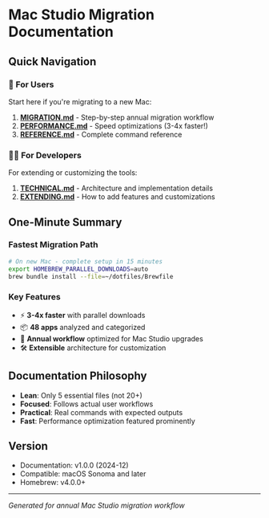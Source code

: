 # Mac Studio Migration Documentation

## Quick Navigation

### 👤 For Users
Start here if you're migrating to a new Mac:

1. **[MIGRATION.md](user/MIGRATION.md)** - Step-by-step annual migration workflow
2. **[PERFORMANCE.md](user/PERFORMANCE.md)** - Speed optimizations (3-4x faster!)
3. **[REFERENCE.md](user/REFERENCE.md)** - Complete command reference

### 👩‍💻 For Developers
For extending or customizing the tools:

1. **[TECHNICAL.md](dev/TECHNICAL.md)** - Architecture and implementation details
2. **[EXTENDING.md](dev/EXTENDING.md)** - How to add features and customizations

## One-Minute Summary

### Fastest Migration Path
```bash
# On new Mac - complete setup in 15 minutes
export HOMEBREW_PARALLEL_DOWNLOADS=auto
brew bundle install --file=~/dotfiles/Brewfile
```

### Key Features
- ⚡ **3-4x faster** with parallel downloads
- 📦 **48 apps** analyzed and categorized
- 🔄 **Annual workflow** optimized for Mac Studio upgrades
- 🛠️ **Extensible** architecture for customization

## Documentation Philosophy
- **Lean**: Only 5 essential files (not 20+)
- **Focused**: Follows actual user workflows
- **Practical**: Real commands with expected outputs
- **Fast**: Performance optimization featured prominently

## Version
- Documentation: v1.0.0 (2024-12)
- Compatible: macOS Sonoma and later
- Homebrew: v4.0.0+

---
*Generated for annual Mac Studio migration workflow*